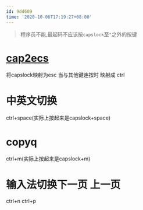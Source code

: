 ```yaml
---
id: 9dd609
time: '2020-10-06T17:19:27+08:00'
---
```

> 程序员不能,最起码不应该按`capslock`至`"`之外的按键

# [cap2ecs](https://gitlab.com/interception/linux/plugins/caps2esc)
将capslock映射为esc 当与其他键连按时 映射成 ctrl
# 中英文切换
ctrl+space(实际上按起来是capslock+space)
# copyq
ctrl+m(实际上按起来是capslock+m)
# 输入法切换下一页 上一页
ctrl+n ctrl+p 